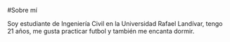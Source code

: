 #Sobre mí

Soy estudiante de Ingeniería Civil en la Universidad Rafael Landívar, tengo 21 años, me gusta practicar futbol y también me encanta dormir. 